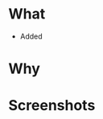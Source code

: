 # What
<!-- A bullet-point list of changes -->
* Added <X>

# Why
<!-- Explain why you want to make this change -->

# Screenshots
<!-- Please include screenshots of your change, and any images -->

